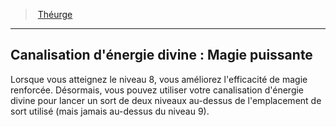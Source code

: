 ﻿---
!Generic
Id: cleric_theurgist_hd.md#canalisation-dénergie-divine--magie-puissante
ParentLink: cleric_theurgist_hd.md#théurge
Name: "Canalisation d'énergie divine : Magie puissante"
ParentName: Théurge
NameLevel: 2
Attributes: {}
---
> [Théurge](hd_cleric_theurgist.md)

---

## Canalisation d'énergie divine : Magie puissante

Lorsque vous atteignez le niveau 8, vous améliorez l'efficacité de magie renforcée. Désormais, vous pouvez utiliser votre canalisation d'énergie divine pour lancer un sort de deux niveaux au-dessus de l'emplacement de sort utilisé (mais jamais au-dessus du niveau 9).

